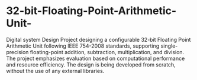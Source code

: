 # 32-bit-Floating-Point-Arithmetic-Unit-
Digital system Design Project 
designing a configurable 32-bit Floating Point Arithmetic Unit following IEEE 754-2008 standards, supporting single-precision floating-point addition, subtraction, multiplication, and division. The project emphasizes evaluation based on computational performance and resource efficiency. The design is being developed from scratch, without the use of any external libraries.
